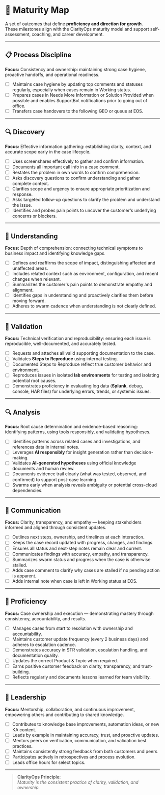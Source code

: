 # 🌟 Maturity Map

A set of outcomes that define **proficiency and direction for growth**.  
These milestones align with the ClarityOps maturity model and support self-assessment, coaching, and career development.

---

## 📋 Process Discipline  
**Focus:** Consistency and ownership: maintaining strong case hygiene, proactive handoffs, and operational readiness.  

- [ ] Maintains case hygiene by updating top comments and statuses regularly, especially when cases remain in Working status.  
- [ ] Prepares cases in Needs More Information or Solution Provided when possible and enables SupportBot notifications prior to going out of office.  
- [ ] Transfers case handovers to the following GEO or queue at EOS.  

---

## 🔍 Discovery  
**Focus:** Effective information gathering: establishing clarity, context, and accurate scope early in the case lifecycle.  

- [ ] Uses screenshares effectively to gather and confirm information.  
- [ ] Documents all important call info in a case comment.  
- [ ] Restates the problem in own words to confirm comprehension.  
- [ ] Asks discovery questions to confirm understanding and gather complete context.  
- [ ] Clarifies scope and urgency to ensure appropriate prioritization and response.  
- [ ] Asks targeted follow-up questions to clarify the problem and understand the issue.  
- [ ] Identifies and probes pain points to uncover the customer's underlying concerns or blockers.  

---

## 🧠 Understanding  
**Focus:** Depth of comprehension: connecting technical symptoms to business impact and identifying knowledge gaps.  

- [ ] Defines and reaffirms the scope of impact, distinguishing affected and unaffected areas.  
- [ ] Includes related context such as environment, configuration, and recent changes when relevant.  
- [ ] Summarizes the customer's pain points to demonstrate empathy and alignment.  
- [ ] Identifies gaps in understanding and proactively clarifies them before moving forward.  
- [ ] Adheres to swarm cadence when understanding is not clearly defined.  

---

## 🔬 Validation  
**Focus:** Technical verification and reproducibility: ensuring each issue is reproducible, well-documented, and accurately tested.  

- [ ] Requests and attaches all valid supporting documentation to the case.  
- [ ] Validates **Steps to Reproduce** using internal testing.  
- [ ] Documented Steps to Reproduce reflect true customer behavior and environment.  
- [ ] Reproduces issues in isolated **lab environments** for testing and isolating potential root causes.  
- [ ] Demonstrates proficiency in evaluating log data (**Splunk**, debug, console, HAR files) for underlying errors, trends, or systemic issues.  

---

## 🔍 Analysis  
**Focus:** Root cause determination and evidence-based reasoning: identifying patterns, using tools responsibly, and validating hypotheses.  

- [ ] Identifies patterns across related cases and investigations, and references data in internal notes.  
- [ ] Leverages **AI responsibly** for insight generation rather than decision-making.  
- [ ] Validates **AI-generated hypotheses** using official knowledge documents and human review.  
- [ ] Documents evidence trail clearly (what was tested, observed, and confirmed) to support post-case learning.  
- [ ] Swarms early when analysis reveals ambiguity or potential cross-cloud dependencies.  

---

## 💬 Communication  
**Focus:** Clarity, transparency, and empathy — keeping stakeholders informed and aligned through consistent updates.  

- [ ] Outlines next steps, ownership, and timelines at each interaction.  
- [ ] Keeps the case record updated with progress, changes, and findings.  
- [ ] Ensures all status and next-step notes remain clear and current.  
- [ ] Communicates findings with accuracy, empathy, and transparency.  
- [ ] Summarizes swarm status and progress when the case is otherwise stalled.  
- [ ] Adds case comment to clarify why cases are stalled if no pending action is apparent.  
- [ ] Adds internal note when case is left in Working status at EOS.  

---

## 🏁 Proficiency  
**Focus:** Case ownership and execution — demonstrating mastery through consistency, accountability, and results.  

- [ ] Manages cases from start to resolution with ownership and accountability.  
- [ ] Maintains customer update frequency (every 2 business days) and adheres to escalation cadence.  
- [ ] Demonstrates accuracy in STR validation, escalation handling, and documentation quality.  
- [ ] Updates the correct Product & Topic when required.  
- [ ] Earns positive customer feedback on clarity, transparency, and trust-building.  
- [ ] Reflects regularly and documents lessons learned for team visibility.  

---

## 🌟 Leadership  
**Focus:** Mentorship, collaboration, and continuous improvement, empowering others and contributing to shared knowledge.  

- [ ] Contributes to knowledge base improvements, automation ideas, or new KA content.  
- [ ] Leads by example in maintaining accuracy, trust, and proactive updates.  
- [ ] Mentors peers on verification, communication, and validation best practices.  
- [ ] Maintains consistently strong feedback from both customers and peers.  
- [ ] Participates actively in retrospectives and process evolution.  
- [ ] Leads office hours for select topics.  

---

> **ClarityOps Principle:**  
> *Maturity is the consistent practice of clarity, validation, and ownership.*
